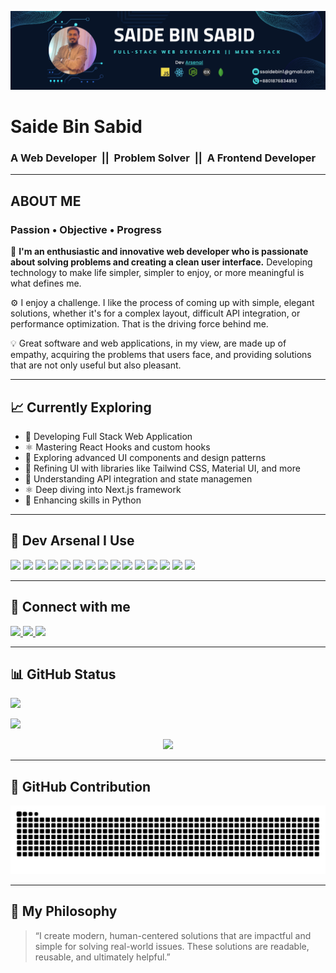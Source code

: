 ![Banner](https://github.com/saidebinsabid/saidebinsabid/blob/main/Black%20and%20Yellow%20Web%20Developer%20LinkedIn%20Banner.png)

# Saide Bin Sabid

### A Web Developer &nbsp;||&nbsp; Problem Solver &nbsp;||&nbsp; A Frontend Developer

---

## **ABOUT ME**  
### Passion • Objective • Progress

📌 **I'm an enthusiastic and innovative web developer who is passionate about solving problems and creating a clean user interface.** Developing technology to make life simpler, simpler to enjoy, or more meaningful is what defines me.

⚙️ I enjoy a challenge. I like the process of coming up with simple, elegant solutions, whether it's for a complex layout, difficult API integration, or performance optimization. That is the driving force behind me.

💡 Great software and web applications, in my view, are made up of empathy, acquiring the problems that users face, and providing solutions that are not only useful but also pleasant.

---

## 📈 **Currently Exploring**
- 🔧 Developing Full Stack Web Application
- ⚛️ Mastering React Hooks and custom hooks
- 🧩 Exploring advanced UI components and design patterns
- 🎨 Refining UI with libraries like Tailwind CSS, Material UI, and more
- 🔄 Understanding API integration and state managemen
- ⚛️ Deep diving into Next.js framework
- 🐍 Enhancing skills in Python
---

## 🚀 **Dev Arsenal I Use**
<p align="left">
  <p align="left">
  <img src="https://img.shields.io/badge/HTML5-E34F26?logo=html5&logoColor=white" />
  <img src="https://img.shields.io/badge/CSS3-1572B6?logo=css3&logoColor=white" />
  <img src="https://img.shields.io/badge/Tailwind_CSS-38B2AC?logo=tailwind-css&logoColor=white" />
  <img src="https://img.shields.io/badge/Bootstrap-7952B3?logo=bootstrap&logoColor=white" />
  <img src="https://img.shields.io/badge/JavaScript-F7DF1E?logo=javascript&logoColor=black" />
  <img src="https://img.shields.io/badge/React-61DAFB?logo=react&logoColor=black" />
  <img src="https://img.shields.io/badge/TypeScript-3178C6?logo=typescript&logoColor=white" / >
  <img src="https://img.shields.io/badge/Node.js-339933?logo=node.js&logoColor=white" />
  <img src="https://img.shields.io/badge/Express.js-000000?logo=express&logoColor=white" />
  <img src="https://img.shields.io/badge/MongoDB-47A248?logo=mongodb&logoColor=white" />
  <img src="https://img.shields.io/badge/Figma-F24E1E?logo=figma&logoColor=white" />
  <img src="https://img.shields.io/badge/GitHub-181717?logo=github&logoColor=white" />
  <img src="https://img.shields.io/badge/Firebase-FFCA28?logo=firebase&logoColor=black" />
  <img src="https://img.shields.io/badge/Python-3776AB?logo=python&logoColor=white" />
  <img src="https://img.shields.io/badge/Vercel-000000?logo=vercel&logoColor=white" />
</p>
</p>

---

## 🔗 **Connect with me**
<p align="left">
  <a href="https://www.facebook.com/saidebinsabid">
    <img src="https://img.shields.io/badge/Facebook-1877F2?logo=facebook&logoColor=white" />
  </a>
  <a href="https://www.linkedin.com/in/saide-bin-sabid-85238828b/">
    <img src="https://img.shields.io/badge/LinkedIn-0A66C2?logo=linkedin&logoColor=white" />
  </a>
  <a href="https://wa.me/qr/ND2RNHD2OBZ6C1">
    <img src="https://img.shields.io/badge/WhatsApp-25D366?logo=whatsapp&logoColor=white" />
  </a>
</p>

---

## 📊 **GitHub Status**
<p>
  <img src="https://github-readme-stats.vercel.app/api?username=saidebinsabid&show_icons=true&theme=dark" />
</p>
<p>
  <img src="https://github-readme-stats.vercel.app/api/top-langs/?username=saidebinsabid&layout=compact&theme=dark" />
</p>
<p align="center">
  <img src="https://github-readme-activity-graph.vercel.app/graph?username=saidebinsabid&theme=github-dark&area=true&hide_border=false&custom_title=Monthly%20GitHub%20Contributions" />
</p>

---

## 🐍 GitHub Contribution

<p align="center">
  <img src="https://raw.githubusercontent.com/saidebinsabid/saidebinsabid/output/github-contribution-grid-snake.svg" alt="Dark mode snake eating contributions" />
</p>

---

## 🧠 **My Philosophy**

> “I create modern, human-centered solutions that are impactful and simple for solving real-world issues. These solutions are readable, reusable, and ultimately helpful.”

